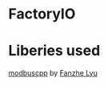 # FactoryIO

# Liberies used

[modbuscpp](https://github.com/fz-lyu/modbuspp) by [Fanzhe Lyu](https://github.com/fz-lyu)
